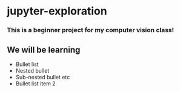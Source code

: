 # jupyter-exploration

### This is a beginner project for my computer vision class!

## We will be learning
* Bullet list
* Nested bullet
* Sub-nested bullet etc
* Bullet list item 2
